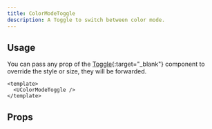 ```yaml
---
title: ColorModeToggle
description: A Toggle to switch between color mode.
---
```


## Usage

You can pass any prop of the [Toggle](https://ui.nuxt.com/components/toggle){:target="\_blank"} component to override the style or size, they will be forwarded.

```vue [example.vue]
<template>
  <UColorModeToggle />
</template>
```

## Props

<!-- components-props -->
